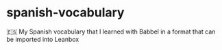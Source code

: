 # spanish-vocabulary
🇪🇸 My Spanish vocabulary that I learned with Babbel in a format that can be imported into Leanbox
